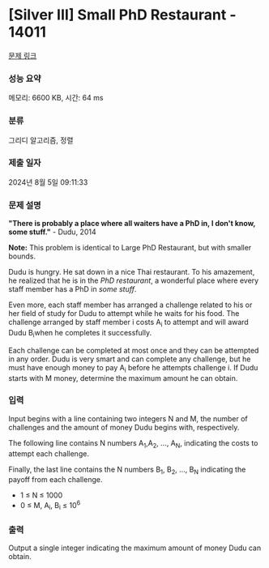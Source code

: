 # [Silver III] Small PhD Restaurant - 14011 

[문제 링크](https://www.acmicpc.net/problem/14011) 

### 성능 요약

메모리: 6600 KB, 시간: 64 ms

### 분류

그리디 알고리즘, 정렬

### 제출 일자

2024년 8월 5일 09:11:33

### 문제 설명

<p><strong>"There is probably a place where all waiters have a PhD in, I don't know, some stuff."</strong> - Dudu, 2014</p>

<p><strong>Note:</strong> This problem is identical to Large PhD Restaurant, but with smaller bounds.</p>

<p>Dudu is hungry. He sat down in a nice Thai restaurant. To his amazement, he realized that he is in the <em>PhD restaurant</em>, a wonderful place where every staff member has a PhD in <em>some stuff</em>.</p>

<p>Even more, each staff member has arranged a challenge related to his or her field of study for Dudu to attempt while he waits for his food. The challenge arranged by staff member i costs A<sub>i</sub> to attempt and will award Dudu B<sub>i</sub>when he completes it successfully.</p>

<p>Each challenge can be completed at most once and they can be attempted in any order. Dudu is very smart and can complete any challenge, but he must have enough money to pay A<sub>i</sub> before he attempts challenge i. If Dudu starts with M money, determine the maximum amount he can obtain.</p>

### 입력 

 <p>Input begins with a line containing two integers N and M, the number of challenges and the amount of money Dudu begins with, respectively.</p>

<p>The following line contains N numbers A<sub>1</sub>,A<sub>2</sub>, ..., A<sub>N</sub>, indicating the costs to attempt each challenge.</p>

<p>Finally, the last line contains the N numbers B<sub>1</sub>, B<sub>2</sub>, ..., B<sub>N</sub> indicating the payoff from each challenge.</p>

<ul>
	<li>1 ≤ N ≤ 1000</li>
	<li>0 ≤ M, A<sub>i</sub>, B<sub>i</sub> ≤ 10<sup>6</sup></li>
</ul>

### 출력 

 <p>Output a single integer indicating the maximum amount of money Dudu can obtain.</p>

